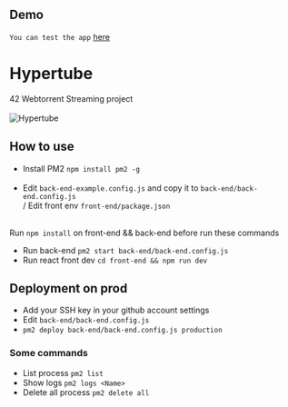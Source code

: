 ## Demo
`You can test the app` [here](https://matcha.jv-g.fr)<br>

# Hypertube
42 Webtorrent Streaming project<br><br>
![Hypertube](https://i.ibb.co/VTGZ7qK/movies-final.png)

## How to use
- Install PM2 `npm install pm2 -g` <br><br>
- Edit `back-end-example.config.js` and copy it to `back-end/back-end.config.js`<br>
/ Edit front env `front-end/package.json` <br> <br>

Run `npm install` on front-end && back-end before run these commands

- Run back-end `pm2 start back-end/back-end.config.js`
- Run react front dev `cd front-end && npm run dev` <br>


## Deployment on prod
- Add your SSH key in your github account settings <br>
- Edit `back-end/back-end.config.js` <br>
- `pm2 deploy back-end/back-end.config.js production`<br>

### Some commands
- List process `pm2 list`
- Show logs `pm2 logs <Name>`
- Delete all process `pm2 delete all`
